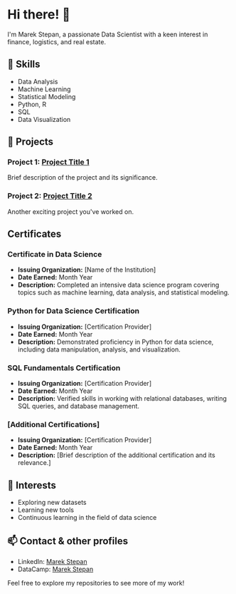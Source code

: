 # Hi there! 👋

I'm Marek Stepan, a passionate Data Scientist with a keen interest in finance, logistics, and real estate.

## 🔧 Skills

- Data Analysis
- Machine Learning
- Statistical Modeling
- Python, R
- SQL
- Data Visualization

## 🚀 Projects

### Project 1: [Project Title 1](link-to-project-1)
Brief description of the project and its significance.

### Project 2: [Project Title 2](link-to-project-2)
Another exciting project you've worked on.

## Certificates

### Certificate in Data Science
- **Issuing Organization:** [Name of the Institution]
- **Date Earned:** Month Year
- **Description:** Completed an intensive data science program covering topics such as machine learning, data analysis, and statistical modeling.

### Python for Data Science Certification
- **Issuing Organization:** [Certification Provider]
- **Date Earned:** Month Year
- **Description:** Demonstrated proficiency in Python for data science, including data manipulation, analysis, and visualization.

### SQL Fundamentals Certification
- **Issuing Organization:** [Certification Provider]
- **Date Earned:** Month Year
- **Description:** Verified skills in working with relational databases, writing SQL queries, and database management.

### [Additional Certifications]
- **Issuing Organization:** [Certification Provider]
- **Date Earned:** Month Year
- **Description:** [Brief description of the additional certification and its relevance.]



## 🌱 Interests

- Exploring new datasets
- Learning new tools
- Continuous learning in the field of data science

## 📫 Contact & other profiles

- LinkedIn: [Marek Stepan](https://www.linkedin.com/in/marek-stepan/)
- DataCamp: [Marek Stepan](https://www.datacamp.com/profile/marek-stepan)

Feel free to explore my repositories to see more of my work!
